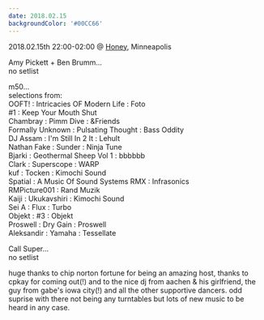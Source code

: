 ```yaml
---
date: 2018.02.15
backgroundColor: '#00CC66'
---
```


2018.02.15th 22:00-02:00 @ [Honey](http://honeympls.com/), Minneapolis  

Amy Pickett + Ben Brumm...  
no setlist  

m50...  
selections from:  
OOFT! : Intricacies OF Modern Life : Foto  
#1 : Keep Your Mouth Shut  
Chambray : Pimm Dive : &Friends  
Formally Unknown : Pulsating Thought : Bass Oddity  
DJ Assam : I'm Still In 2 It : Lehult  
Nathan Fake : Sunder : Ninja Tune  
Bjarki : Geothermal Sheep Vol 1 : bbbbbb  
Clark : Superscope : WARP  
kuf : Tocken : Kimochi Sound  
Spatial : A Music Of Sound Systems RMX : Infrasonics  
RMPicture001 : Rand Muzik  
Kaiji : Ukukavshiri : Kimochi Sound  
Sei A : Flux : Turbo  
Objekt : #3 : Objekt  
Proswell : Dry Gain : Proswell  
Aleksandir : Yamaha : Tessellate  

Call Super...  
no setlist  

huge thanks to chip norton fortune for being an amazing host, thanks to cpkay for coming out(!) and to the nice dj from aachen & his girlfriend, the guy from gabe's iowa city(!) and all the other supportive dancers. odd suprise with there not being any turntables but lots of new music to be heard in any case.
